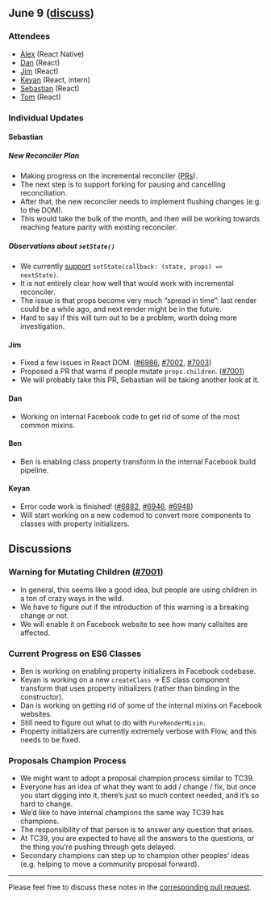 ## June 9 ([discuss](https://github.com/reactjs/core-notes/pull/19))

### Attendees

* [Alex](https://twitter.com/alex_frantic) (React Native)
* [Dan](https://twitter.com/dan_abramov) (React)
* [Jim](http://github.com/jimfb) (React)
* [Keyan](https://twitter.com/keyanzhang) (React, intern)
* [Sebastian](https://twitter.com/sebmarkbage) (React)
* [Tom](https://twitter.com/tomocchino) (React)

### Individual Updates

#### Sebastian

##### New Reconciler Plan

* Making progress on the incremental reconciler ([PRs](https://github.com/facebook/react/pulls?utf8=%E2%9C%93&q=+fiber+is%3Apr+is%3Aclosed+author%3Asebmarkbage+)).
* The next step is to support forking for pausing and cancelling reconciliation.
* After that, the new reconciler needs to implement flushing changes (e.g. to the DOM).
* This would take the bulk of the month, and then will be working towards reaching feature parity with existing reconciler.

##### Observations about `setState()`

* We currently [support](https://facebook.github.io/react/docs/component-api.html#setstate) `setState(callback: (state, props) => nextState)`.
* It is not entirely clear how well that would work with incremental reconciler.
* The issue is that props become very much “spread in time”: last render could be a while ago, and next render might be in the future.
* Hard to say if this will turn out to be a problem, worth doing more investigation.

#### Jim

* Fixed a few issues in React DOM. ([#6986](https://github.com/facebook/react/pull/6986), [#7002](https://github.com/facebook/react/pull/7002), [#7003](https://github.com/facebook/react/pull/7003))
* Proposed a PR that warns if people mutate `props.children`. ([#7001](https://github.com/facebook/react/pull/7001))
* We will probably take this PR, Sebastian will be taking another look at it.

#### Dan

* Working on internal Facebook code to get rid of some of the most common mixins.

#### Ben

* Ben is enabling class property transform in the internal Facebook build pipeline.

#### Keyan

* Error code work is finished! ([#6882](https://github.com/facebook/react/pull/6882), [#6946](https://github.com/facebook/react/pull/6946), [#6948](https://github.com/facebook/react/pull/6948))
* Will start working on a new codemod to convert more components to classes with property initializers.

## Discussions

### Warning for Mutating Children ([#7001](https://github.com/facebook/react/pull/7001))

* In general, this seems like a good idea, but people are using children in a ton of crazy ways in the wild.
* We have to figure out if the introduction of this warning is a breaking change or not.
* We will enable it on Facebook website to see how many callsites are affected.

### Current Progress on ES6 Classes

* Ben is working on enabling property initializers in Facebook codebase.
* Keyan is working on a new `createClass` → ES class component transform that uses property initializers (rather than binding in the constructor).
* Dan is working on getting rid of some of the internal mixins on Facebook websites.
* Still need to figure out what to do with `PureRenderMixin`.
* Property initializers are currently extremely verbose with Flow, and this needs to be fixed.

### Proposals Champion Process

* We might want to adopt a proposal champion process similar to TC39.
* Everyone has an idea of what they want to add / change / fix, but once you start digging into it, there’s just so much context needed, and it’s so hard to change.
* We’d like to have internal champions the same way TC39 has champions.
* The responsibility of that person is to answer any question that arises.
* At TC39, you are expected to have all the answers to the questions, or the thing you’re pushing through gets delayed.
* Secondary champions can step up to champion other peoples’ ideas (e.g. helping to move a community proposal forward).

------------

Please feel free to discuss these notes in the [corresponding pull request](https://github.com/reactjs/core-notes/pull/19).
